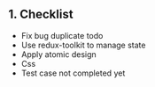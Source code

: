 ## 1. Checklist
- Fix bug duplicate todo
- Use redux-toolkit to manage state
- Apply atomic design
- Css
- Test case not completed yet
